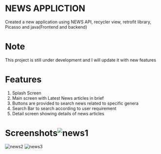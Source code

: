 # NEWS APPLICTION
Created a new application using NEWS API, recycler view, retrofit library, Picasso and java(Frontend and backend)

# Note
This project is still under development and I will update it with new features

# Features
1) Splash Screen
2) Main screen with Latest News articles in brief
3) Buttons are provided to search news related to specific genera
4) Search Bar to search according to user requirement 
5) Detail screen showing details of news articles

# Screenshots![news1](https://github.com/KDAHIYA09/NEWSapplication/assets/132060221/5be7f51c-24a1-4e21-a5ce-e9181f1e7195)
![news2](https://github.com/KDAHIYA09/NEWSapplication/assets/132060221/55cd8fcd-da2a-4dab-94e8-4370256e7fef)
![news3](https://github.com/KDAHIYA09/NEWSapplication/assets/132060221/b867f625-6665-4ce5-be3f-783bdb74e0b1)
